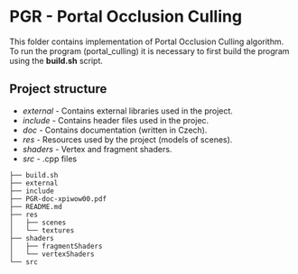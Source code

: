 PGR - Portal Occlusion Culling
==============================
This folder contains implementation of Portal Occlusion Culling algorithm. 
To run the program (portal_culling) it is necessary to first build the program 
using the **build.sh** script. 

Project structure
-----------------
- *external* - Contains external libraries used in the project.
- *include*  - Contains header files used in the projec.
- *doc*      - Contains documentation (written in Czech).
- *res*      - Resources used by the project (models of scenes).
- *shaders*  - Vertex and fragment shaders.
- *src*      - .cpp files 

```
├── build.sh
├── external
├── include
├── PGR-doc-xpiwow00.pdf
├── README.md
├── res
│   ├── scenes
│   └── textures
├── shaders
│   ├── fragmentShaders
│   └── vertexShaders
└── src
```

